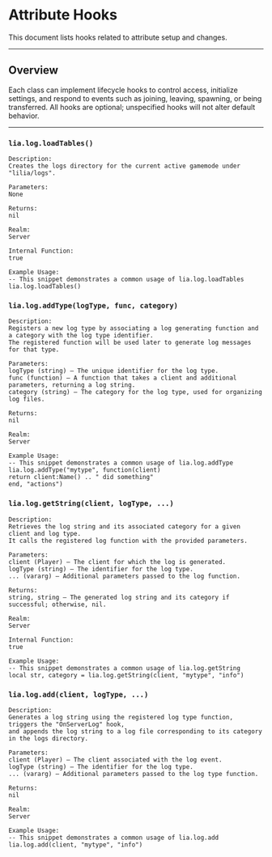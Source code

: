 # Attribute Hooks

This document lists hooks related to attribute setup and changes.

---

## Overview

Each class can implement lifecycle hooks to control access, initialize settings, and respond to events such as joining, leaving, spawning, or being transferred. All hooks are optional; unspecified hooks will not alter default behavior.

---

### `lia.log.loadTables()`

    
    Description:
    Creates the logs directory for the current active gamemode under "lilia/logs".
    
    Parameters:
    None
    
    Returns:
    nil
    
    Realm:
    Server
    
    Internal Function:
    true
    
    Example Usage:
    -- This snippet demonstrates a common usage of lia.log.loadTables
    lia.log.loadTables()

### `lia.log.addType(logType, func, category)`

    
    Description:
    Registers a new log type by associating a log generating function and a category with the log type identifier.
    The registered function will be used later to generate log messages for that type.
    
    Parameters:
    logType (string) – The unique identifier for the log type.
    func (function) – A function that takes a client and additional parameters, returning a log string.
    category (string) – The category for the log type, used for organizing log files.
    
    Returns:
    nil
    
    Realm:
    Server
    
    Example Usage:
    -- This snippet demonstrates a common usage of lia.log.addType
    lia.log.addType("mytype", function(client)
    return client:Name() .. " did something"
    end, "actions")

### `lia.log.getString(client, logType, ...)`

    
    Description:
    Retrieves the log string and its associated category for a given client and log type.
    It calls the registered log function with the provided parameters.
    
    Parameters:
    client (Player) – The client for which the log is generated.
    logType (string) – The identifier for the log type.
    ... (vararg) – Additional parameters passed to the log function.
    
    Returns:
    string, string – The generated log string and its category if successful; otherwise, nil.
    
    Realm:
    Server
    
    Internal Function:
    true
    
    Example Usage:
    -- This snippet demonstrates a common usage of lia.log.getString
    local str, category = lia.log.getString(client, "mytype", "info")

### `lia.log.add(client, logType, ...)`

    
    Description:
    Generates a log string using the registered log type function, triggers the "OnServerLog" hook,
    and appends the log string to a log file corresponding to its category in the logs directory.
    
    Parameters:
    client (Player) – The client associated with the log event.
    logType (string) – The identifier for the log type.
    ... (vararg) – Additional parameters passed to the log type function.
    
    Returns:
    nil
    
    Realm:
    Server
    
    Example Usage:
    -- This snippet demonstrates a common usage of lia.log.add
    lia.log.add(client, "mytype", "info")
